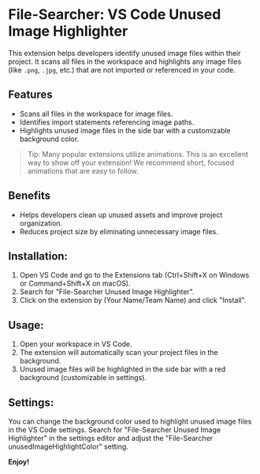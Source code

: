 # File-Searcher: VS Code Unused Image Highlighter

This extension helps developers identify unused image files within their project. It scans all files in the workspace and highlights any image files (like `.png`, `.jpg`, etc.) that are not imported or referenced in your code.

## Features

* Scans all files in the workspace for image files.
* Identifies import statements referencing image paths.
* Highlights unused image files in the side bar with a customizable background color.

> Tip: Many popular extensions utilize animations. This is an excellent way to show off your extension! We recommend short, focused animations that are easy to follow.

## Benefits

* Helps developers clean up unused assets and improve project organization.
* Reduces project size by eliminating unnecessary image files.

## Installation:

1. Open VS Code and go to the Extensions tab (Ctrl+Shift+X on Windows or Command+Shift+X on macOS).
2. Search for "File-Searcher Unused Image Highlighter".
3. Click on the extension by (Your Name/Team Name) and click "Install".

## Usage:

1. Open your workspace in VS Code.
2. The extension will automatically scan your project files in the background.
3. Unused image files will be highlighted in the side bar with a red background (customizable in settings).


## Settings:

You can change the background color used to highlight unused image files in the VS Code settings.
Search for "File-Searcher Unused Image Highlighter" in the settings editor and adjust the "File-Searcher unusedImageHighlightColor" setting.

**Enjoy!**
